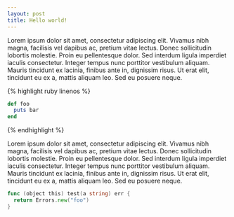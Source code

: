 ```yaml
---
layout: post
title: Hello world!
---
```


Lorem ipsum dolor sit amet, consectetur adipiscing elit. Vivamus nibh magna, facilisis vel dapibus ac, pretium vitae lectus. Donec sollicitudin lobortis molestie. Proin eu pellentesque dolor. Sed interdum ligula imperdiet iaculis consectetur. Integer tempus nunc porttitor vestibulum aliquam. Mauris tincidunt ex lacinia, finibus ante in, dignissim risus. Ut erat elit, tincidunt eu ex a, mattis aliquam leo. Sed eu posuere neque.

{% highlight ruby linenos %}
```ruby
def foo
  puts bar
end
```
{% endhighlight %}


Lorem ipsum dolor sit amet, consectetur adipiscing elit. Vivamus nibh magna, facilisis vel dapibus ac, pretium vitae lectus. Donec sollicitudin lobortis molestie. Proin eu pellentesque dolor. Sed interdum ligula imperdiet iaculis consectetur. Integer tempus nunc porttitor vestibulum aliquam. Mauris tincidunt ex lacinia, finibus ante in, dignissim risus. Ut erat elit, tincidunt eu ex a, mattis aliquam leo. Sed eu posuere neque.


```go
func (object this) test(a string) err {
  return Errors.new("foo")
}
```

